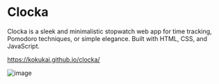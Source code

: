 # Clocka
Clocka is a sleek and minimalistic stopwatch web app for time tracking, Pomodoro techniques, or simple elegance. Built with HTML, CSS, and JavaScript.

https://kokukai.github.io/clocka/

![image](https://github.com/kokukai/clocka/assets/95742084/70ccbab0-840a-4b36-93ea-be3e7018c206)
